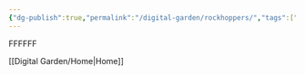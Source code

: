 ```yaml
---
{"dg-publish":true,"permalink":"/digital-garden/rockhoppers/","tags":["gardenEntry"]}
---
```


FFFFFF

[[Digital Garden/Home\|Home]]